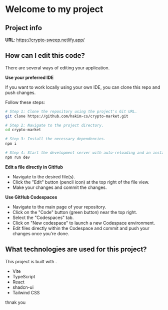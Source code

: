 # Welcome to my project

## Project info

**URL**: https://crypto-sweep.netlify.app/

## How can I edit this code?

There are several ways of editing your application.



**Use your preferred IDE**

If you want to work locally using your own IDE, you can clone this repo and push changes. 


Follow these steps:

```sh
# Step 1: Clone the repository using the project's Git URL.
git clone https://github.com/hakim-cs/crypto-market.git

# Step 2: Navigate to the project directory.
cd crypto-market

# Step 3: Install the necessary dependencies.
npm i

# Step 4: Start the development server with auto-reloading and an instant preview.
npm run dev
```

**Edit a file directly in GitHub**

- Navigate to the desired file(s).
- Click the "Edit" button (pencil icon) at the top right of the file view.
- Make your changes and commit the changes.

**Use GitHub Codespaces**

- Navigate to the main page of your repository.
- Click on the "Code" button (green button) near the top right.
- Select the "Codespaces" tab.
- Click on "New codespace" to launch a new Codespace environment.
- Edit files directly within the Codespace and commit and push your changes once you're done.

## What technologies are used for this project?

This project is built with .

- Vite
- TypeScript
- React
- shadcn-ui
- Tailwind CSS

thnak you
